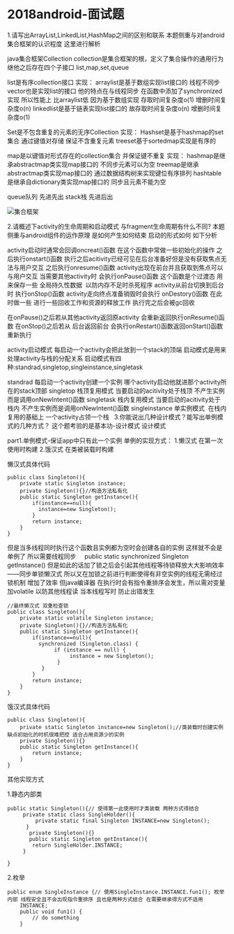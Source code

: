 # 2018android-面试题
1.请写出ArrayList,LinkedList,HashMap之间的区别和联系
本题侧重与对android集合框架的认识程度 这里进行解析

java集合框架Collection
collection是集合框架的根，定义了集合操作的通用行为
继他之后存在四个子接口 list,map,set,queue

list是有序collection接口
实现：
arraylist是基于数组实现list接口的 线程不同步  
vector也是实现list的接口 他的特点在与线程同步 在函数中添加了synchronized实现 所以性能上 比arraylist低
因为基于数组实现 存取时间复杂度o(1) 增删时间复杂度o(n)
linkedlist是基于链表实现list接口的 故存取时间复杂度o(n) 增删时间复杂度o(1)

Set是不包含重复的元素的无序Collection
实现：
Hashset是基于hashmap的set集合 通过键值对存储 保证不含重复元素
treeset基于sortedmap实现是有序的

map是以键值对形式存在的collection集合 并保证键不重复
实现：
hashmap是继承abstractmap类实现map接口的 不同步元素可以为空
treemap是继承abstractmap类实现map接口的 通过数据结构树来实现键位有序排列 
hashtable是继承自dictionary类实现map接口的 同步且元素不能为空

queue队列 先进先出
stack栈 先进后出

![集合框架](https://upload-images.jianshu.io/upload_images/898312-a5d959e2a6d5b353.png?imageMogr2/auto-orient/strip%7CimageView2/2/w/613)

2.请概述下activity的生命周期和启动模式 与fragment生命周期有什么不同?
本题侧重与android组件的运作原理 是如何产生如何结束 启动的形式如何 如下分析

activity启动时通常会回调oncreat()函数 在这个函数中常做一些初始化的操作
之后执行onstart()函数 执行之后acitivity已经可见在后台准备好但是没有获取焦点无法与用户交互
之后执行onresume()函数 activity出现在前台并且获取到焦点可以与用户交互
当需要其他activity时 会执行onPause()函数 这个函数是个过渡态 用来保存一些 全局持久性数据  以防内存不足时杀死程序
activity从前台切换到后台时 执行onStop()函数
activity走向终点准备销毁时会执行 onDestory()函数  在此时做一些 进行一些回收工作和资源的释放工作 执行完之后会被gc回收

在onPause()之后若从其他activity返回原activity 会重新返回执行onResume()函数
在onStop()之后若从 后台返回前台 会执行onRestart()函数返回onStart()函数重新执行

activity启动模式
每启动一个activity会把此放到一个stack的顶端 启动模式是用来处理activity与栈的分配关系
启动模式有四种:standrad,singletop,singleinstance,singletask

standrad 每启动一个activity创建一个实例 哪个activity启动他就进那个activity所在的stack顶部
singletop 栈顶复用模式 当要启动的acitivity处于栈顶 不产生实例而是调用onNewIntent()函数
singletask 栈内复用模式 当要启动的acitivity处于栈内 不产生实例而是调用onNewIntent()函数
singleinstance 单实例模式  在栈内复用的基础上 一个activity占领一个栈  
3.你能说出几种设计模式？能写出单例模式的几种方式？
这个题考验的是基本功-设计模式 设计模式

part1.单例模式-保证app中只有此一个实例
单例的实现方式：
1.懒汉式 在第一次使用时构建
2.饿汉式 在类被装载时构建

懒汉式具体代码
```
public class Singleton(){
    private static Singleton instance;
    private Singleton(){}//构造方法私有化
    public static Singleton getInstance(){
        if(instance==null){
          instance=new Singleton();
        }
        return instance;
    }
}
```
但是当多线程同时执行这个函数且实例都为空时会创建各自的实例 这样就不会是单例了 所以需要线程同步    
public static synchronized Singleton getInstance() 但是如此的话加了锁之后会引起其他线程等待锁释放大大影响效率——同步单锁懒汉式
所以又在加锁之前进行判断使得有非空实例的线程无需经过锁机制 增加了效率
但java编译器 在执行时会有指令重排序会发生，所以需对变量加volatile 以防其他线程读 当本线程写时 防止出错发生
```
//最终懒汉式 双重检查锁
public class Singleton(){
    private static volatile Singleton instance;
    private Singleton(){}//构造方法私有化
    public static Singleton getInstance(){
        if(instance==null){
          synchronized (Singleton.class) {
               if (instance == null) {
                    instance = new Singleton();
                }
           }
        }
        return instance;
    }
}
```
饿汉式具体代码

```
public class Singleton(){
    private static Singleton instance=new Singleton();//类装载时创建实例 缺点初始化的时机很难把控 适合占用资源少的实例
    private Singleton(){}
    public static Singleton getInstance(){
        return instance;
    }
}
```

其他实现方式

1.静态内部类
```
public static Singleton(){// 使得第一此使用时才类装载 两种方式得结合
     private static class SingleHolder(){
         private static final Singleton INSTANCE=new Singleton();
      }
       private Singleton(){}
       public static Singleton getInstance(){
        return SingleHolder.INSTANCE;
     }

}

```
2.枚举
```
public enum SingleInstance {// 使用SingleInstance.INSTANCE.fun1(); 枚举内部 线程安全且不会出现指令重排序 且也是两种方式结合 在需要继承得方式不适用
    INSTANCE;
    public void fun1() {
        // do something
    }
```




